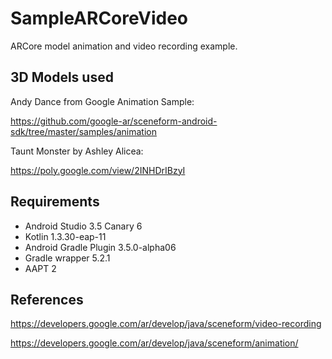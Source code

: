 # SampleARCoreVideo
ARCore model animation and video recording example.

## 3D Models used

Andy Dance from Google Animation Sample:

https://github.com/google-ar/sceneform-android-sdk/tree/master/samples/animation

Taunt Monster by Ashley Alicea:

https://poly.google.com/view/2INHDrIBzyI

## Requirements
* Android Studio 3.5 Canary 6
* Kotlin 1.3.30-eap-11
* Android Gradle Plugin 3.5.0-alpha06
* Gradle wrapper 5.2.1
* AAPT 2

## References
https://developers.google.com/ar/develop/java/sceneform/video-recording

https://developers.google.com/ar/develop/java/sceneform/animation/